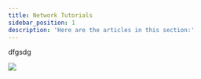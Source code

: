 ```yaml
---
title: Network Tutorials
sidebar_position: 1
description: 'Here are the articles in this section:'
---
```


dfgsdg

![](/img/image3223232r23.png)
